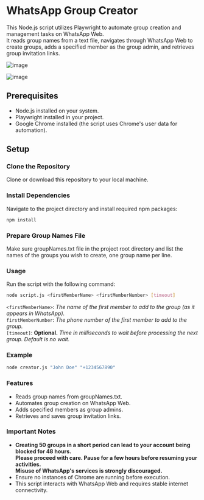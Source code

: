 # WhatsApp Group Creator

This Node.js script utilizes Playwright to automate group creation and management tasks on WhatsApp Web.  
It reads group names from a text file, navigates through WhatsApp Web to create groups, adds a specified member as the group admin, and retrieves group invitation links. 

![image](https://github.com/gorkemhacioglu/whatsapp-group-creator/assets/32572262/f4b82cd7-7fcc-430e-b264-5511c12096a4)  

![image](https://github.com/gorkemhacioglu/whatsapp-group-creator/assets/32572262/719160d5-9499-4afe-83ea-2d2bc6dfe510)


## Prerequisites

- Node.js installed on your system.
- Playwright installed in your project.
- Google Chrome installed (the script uses Chrome's user data for automation).

## Setup

### Clone the Repository
Clone or download this repository to your local machine.

### Install Dependencies
Navigate to the project directory and install required npm packages:

```bash
npm install
```

### Prepare Group Names File
Make sure groupNames.txt file in the project root directory and list the names of the groups you wish to create, one group name per line.

### Usage
Run the script with the following command:

```bash
node script.js <firstMemberName> <firstMemberNumber> [timeout]
```

`<firstMemberName>`: *The name of the first member to add to the group (as it appears in WhatsApp).*  
`firstMemberNumber`: *The phone number of the first member to add to the group.*  
`[timeout]`: **Optional.** *Time in milliseconds to wait before processing the next group. Default is no wait.*  

### Example
```bash
node creator.js "John Doe" "+1234567890"
```

### Features
* Reads group names from groupNames.txt.  
* Automates group creation on WhatsApp Web.  
* Adds specified members as group admins.  
* Retrieves and saves group invitation links.  

### Important Notes
* **Creating 50 groups in a short period can lead to your account being blocked for 48 hours.**  
**Please proceed with care. Pause for a few hours before resuming your activities.**  
**Misuse of WhatsApp's services is strongly discouraged.**  
* Ensure no instances of Chrome are running before execution.  
* This script interacts with WhatsApp Web and requires stable internet connectivity.  
